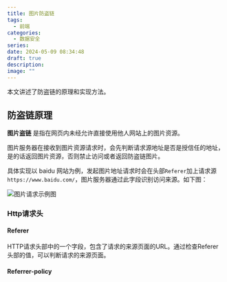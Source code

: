 ```yaml
---
title: 图片防盗链
tags:
  - 前端
categories:
  - 数据安全
series: 
date: 2024-05-09 08:34:48
draft: true
description: 
image: ""
---
```


本文讲述了防盗链的原理和实现方法。

<!--more-->

## 防盗链原理

**图片盗链** 是指在网页内未经允许直接使用他人网站上的图片资源。

图片服务器在接收到图片资源请求时，会先判断请求源地址是否是授信任的地址，是的话返回图片资源，否则禁止访问或者返回防盗链图片。

具体实现以 baidu 网站为例，发起图片地址请求时会在头部`Referer`加上请求源`https://www.baidu.com/`，图片服务器通过此字段识别访问来源。如下图：

![图片请求示例图](https://r.xulinfeng.xyz/linden/2024/05/48e239858550dd89744c69b7a3b4ab51.png)

### Http请求头 
#### Referer
HTTP请求头部中的一个字段，包含了请求的来源页面的URL。通过检查Referer头部的值，可以判断请求的来源页面。

#### Referrer-policy

###
